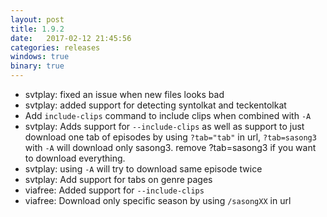 ```yaml
---
layout: post
title: 1.9.2
date:   2017-02-12 21:45:56
categories: releases
windows: true
binary: true
---
```


* svtplay: fixed an issue when new files looks bad
* svtplay: added support for detecting syntolkat and teckentolkat
* Add `include-clips` command to include clips when combined with `-A`
* svtplay: Adds support for `--include-clips` as well as support to just download one tab of episodes by using `?tab="tab"` in url, `?tab=sasong3` with `-A` will download only sasong3. remove ?tab=sasong3 if you want to download everything.
* svtplay: using `-A` will try to download same episode twice
* svtplay: Add support for tabs on genre pages
* viafree: Added support for `--include-clips`
* viafree: Download only specific season by using `/sasongXX` in url